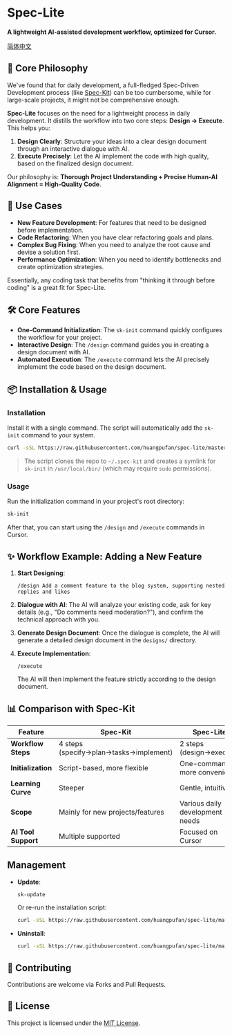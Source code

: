 # Spec-Lite

**A lightweight AI-assisted development workflow, optimized for Cursor.**

[简体中文](./README.md)

## 🎯 Core Philosophy

We've found that for daily development, a full-fledged Spec-Driven Development process (like [Spec-Kit](https://github.com/github/spec-kit)) can be too cumbersome, while for large-scale projects, it might not be comprehensive enough.

**Spec-Lite** focuses on the need for a lightweight process in daily development. It distills the workflow into two core steps: **Design → Execute**. This helps you:

1.  **Design Clearly**: Structure your ideas into a clear design document through an interactive dialogue with AI.
2.  **Execute Precisely**: Let the AI implement the code with high quality, based on the finalized design document.

Our philosophy is: **Thorough Project Understanding + Precise Human-AI Alignment = High-Quality Code**.

## 🚀 Use Cases

- **New Feature Development**: For features that need to be designed before implementation.
- **Code Refactoring**: When you have clear refactoring goals and plans.
- **Complex Bug Fixing**: When you need to analyze the root cause and devise a solution first.
- **Performance Optimization**: When you need to identify bottlenecks and create optimization strategies.

Essentially, any coding task that benefits from "thinking it through before coding" is a great fit for Spec-Lite.

## 🛠️ Core Features

- **One-Command Initialization**: The `sk-init` command quickly configures the workflow for your project.
- **Interactive Design**: The `/design` command guides you in creating a design document with AI.
- **Automated Execution**: The `/execute` command lets the AI precisely implement the code based on the design document.

## 📦 Installation & Usage

### Installation

Install it with a single command. The script will automatically add the `sk-init` command to your system.

```bash
curl -sSL https://raw.githubusercontent.com/huangpufan/spec-lite/master/install.sh | bash
```
> The script clones the repo to `~/.spec-kit` and creates a symlink for `sk-init` in `/usr/local/bin/` (which may require `sudo` permissions).

### Usage

Run the initialization command in your project's root directory:

```bash
sk-init
```

After that, you can start using the `/design` and `/execute` commands in Cursor.

## ✨ Workflow Example: Adding a New Feature

1.  **Start Designing**:
    ```
    /design Add a comment feature to the blog system, supporting nested replies and likes
    ```

2.  **Dialogue with AI**: The AI will analyze your existing code, ask for key details (e.g., "Do comments need moderation?"), and confirm the technical approach with you.

3.  **Generate Design Document**: Once the dialogue is complete, the AI will generate a detailed design document in the `designs/` directory.

4.  **Execute Implementation**:
    ```
    /execute
    ```
    The AI will then implement the feature strictly according to the design document.

## 📊 Comparison with Spec-Kit

| Feature | Spec-Kit | Spec-Lite |
|---|---|---|
| **Workflow Steps** | 4 steps (specify→plan→tasks→implement) | 2 steps (design→execute) |
| **Initialization** | Script-based, more flexible | One-command, more convenient |
| **Learning Curve** | Steeper | Gentle, intuitive |
| **Scope** | Mainly for new projects/features | Various daily development needs |
| **AI Tool Support** | Multiple supported | Focused on Cursor |

## Management

- **Update**: 
  ```bash
  sk-update
  ```
  Or re-run the installation script:
  ```bash
  curl -sSL https://raw.githubusercontent.com/huangpufan/spec-lite/master/install.sh | bash
  ```
- **Uninstall**:
  ```bash
  curl -sSL https://raw.githubusercontent.com/huangpufan/spec-lite/master/uninstall.sh | bash
  ```

## 🤝 Contributing

Contributions are welcome via Forks and Pull Requests.

## 📝 License

This project is licensed under the [MIT License](LICENSE).
